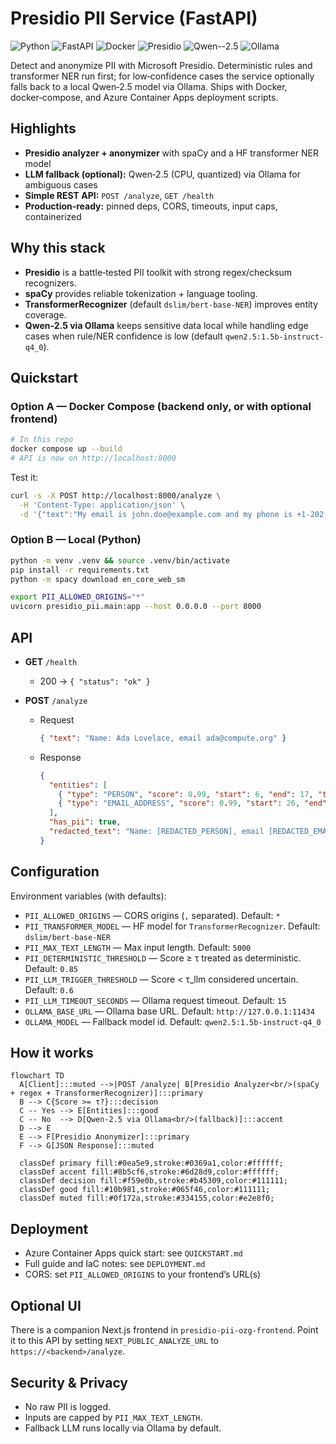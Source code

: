 # Presidio PII Service (FastAPI)

![Python](https://img.shields.io/badge/Python-3.11-3776AB?logo=python&logoColor=white) 
![FastAPI](https://img.shields.io/badge/FastAPI-ready-009688?logo=fastapi&logoColor=white) 
![Docker](https://img.shields.io/badge/Docker-containerized-2496ED?logo=docker&logoColor=white) 
![Presidio](https://img.shields.io/badge/Presidio-PII%20detection-2E7D32) 
![Qwen--2.5](https://img.shields.io/badge/LLM-Qwen--2.5-8A2BE2) 
![Ollama](https://img.shields.io/badge/Runtime-Ollama-00B894)

Detect and anonymize PII with Microsoft Presidio. Deterministic rules and transformer NER run first; for low‑confidence cases the service optionally falls back to a local Qwen‑2.5 model via Ollama. Ships with Docker, docker‑compose, and Azure Container Apps deployment scripts.

## Highlights
- **Presidio analyzer + anonymizer** with spaCy and a HF transformer NER model
- **LLM fallback (optional):** Qwen‑2.5 (CPU, quantized) via Ollama for ambiguous cases
- **Simple REST API:** `POST /analyze`, `GET /health`
- **Production‑ready:** pinned deps, CORS, timeouts, input caps, containerized

## Why this stack
- **Presidio** is a battle‑tested PII toolkit with strong regex/checksum recognizers.
- **spaCy** provides reliable tokenization + language tooling.
- **TransformerRecognizer** (default `dslim/bert-base-NER`) improves entity coverage.
- **Qwen‑2.5 via Ollama** keeps sensitive data local while handling edge cases when rule/NER confidence is low (default `qwen2.5:1.5b-instruct-q4_0`).

## Quickstart

### Option A — Docker Compose (backend only, or with optional frontend)
```bash
# In this repo
docker compose up --build
# API is now on http://localhost:8000
```

Test it:
```bash
curl -s -X POST http://localhost:8000/analyze \
  -H 'Content-Type: application/json' \
  -d '{"text":"My email is john.doe@example.com and my phone is +1-202-555-0123"}' | jq
```

### Option B — Local (Python)
```bash
python -m venv .venv && source .venv/bin/activate
pip install -r requirements.txt
python -m spacy download en_core_web_sm

export PII_ALLOWED_ORIGINS="*"
uvicorn presidio_pii.main:app --host 0.0.0.0 --port 8000
```

## API

- **GET** `/health`
  - 200 → `{ "status": "ok" }`

- **POST** `/analyze`
  - Request
    ```json
    { "text": "Name: Ada Lovelace, email ada@compute.org" }
    ```
  - Response
    ```json
    {
      "entities": [
        { "type": "PERSON", "score": 0.99, "start": 6, "end": 17, "text": "Ada Lovelace" },
        { "type": "EMAIL_ADDRESS", "score": 0.99, "start": 26, "end": 42, "text": "ada@compute.org" }
      ],
      "has_pii": true,
      "redacted_text": "Name: [REDACTED_PERSON], email [REDACTED_EMAIL_ADDRESS]"
    }
    ```

## Configuration

Environment variables (with defaults):
- `PII_ALLOWED_ORIGINS` — CORS origins (`,` separated). Default: `*`
- `PII_TRANSFORMER_MODEL` — HF model for `TransformerRecognizer`. Default: `dslim/bert-base-NER`
- `PII_MAX_TEXT_LENGTH` — Max input length. Default: `5000`
- `PII_DETERMINISTIC_THRESHOLD` — Score ≥ τ treated as deterministic. Default: `0.85`
- `PII_LLM_TRIGGER_THRESHOLD` — Score < τ_llm considered uncertain. Default: `0.6`
- `PII_LLM_TIMEOUT_SECONDS` — Ollama request timeout. Default: `15`
- `OLLAMA_BASE_URL` — Ollama base URL. Default: `http://127.0.0.1:11434`
- `OLLAMA_MODEL` — Fallback model id. Default: `qwen2.5:1.5b-instruct-q4_0`

## How it works

```mermaid
flowchart TD
  A[Client]:::muted -->|POST /analyze| B[Presidio Analyzer<br/>(spaCy + regex + TransformerRecognizer)]:::primary
  B --> C{Score >= τ?}:::decision
  C -- Yes --> E[Entities]:::good
  C -- No  --> D[Qwen‑2.5 via Ollama<br/>(fallback)]:::accent
  D --> E
  E --> F[Presidio Anonymizer]:::primary
  F --> G[JSON Response]:::muted

  classDef primary fill:#0ea5e9,stroke:#0369a1,color:#ffffff;
  classDef accent fill:#8b5cf6,stroke:#6d28d9,color:#ffffff;
  classDef decision fill:#f59e0b,stroke:#b45309,color:#111111;
  classDef good fill:#10b981,stroke:#065f46,color:#111111;
  classDef muted fill:#0f172a,stroke:#334155,color:#e2e8f0;
```

## Deployment

- Azure Container Apps quick start: see `QUICKSTART.md`
- Full guide and IaC notes: see `DEPLOYMENT.md`
- CORS: set `PII_ALLOWED_ORIGINS` to your frontend’s URL(s)

## Optional UI

There is a companion Next.js frontend in `presidio-pii-ozg-frontend`. Point it to this API by setting `NEXT_PUBLIC_ANALYZE_URL` to `https://<backend>/analyze`.

## Security & Privacy
- No raw PII is logged.
- Inputs are capped by `PII_MAX_TEXT_LENGTH`.
- Fallback LLM runs locally via Ollama by default.
